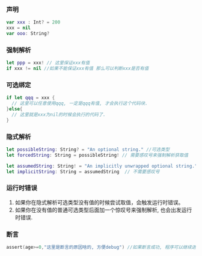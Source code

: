 ### 声明

```swift
var xxx : Int? = 200
xxx = nil
var ooo: String?
```

### 强制解析

```swift
let ppp = xxx! // 这里保证xxx有值
if xxx != nil //如果不能保证xxx有值 那么可以判断xxx是否有值
```

### 可选绑定

```swift
if let qqq = xxx {
  // 这里可以任意使用qqq, 一定是qqq有值, 才会执行这个代码块.
}else{
  // 这里就是xxx为nil的时候会执行的代码了.
}
```

### 隐式解析

```swift
let possibleString: String? = "An optional string." //可选类型
let forcedString: String = possibleString! // 需要感叹号来强制解析获取值

let assumedString: String! = "An implicitly unwrapped optional string."// 隐式解析
let implicitString: String = assumedString  // 不需要感叹号
```

### 运行时错误

1. 如果你在隐式解析可选类型没有值的时候尝试取值，会触发运行时错误。
2. 如果你在没有值的普通可选类型后面加一个惊叹号来强制解析, 也会出发运行时错误.

### 断言

```swift
assert(age>=0,"这里是断言的原因啥的, 方便debug") //如果断言成功, 程序可以继续进行, 断言失败, 程序终止, 这个是debug利器, 比php中的dd好用.
```

